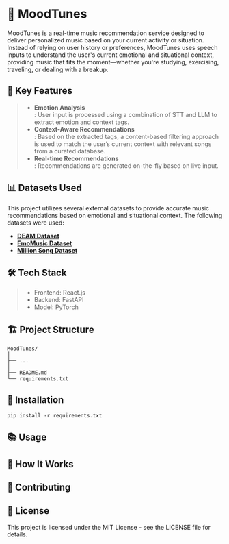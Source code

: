 # 🎵 MoodTunes
MoodTunes is a real-time music recommendation service designed to deliver personalized music based on your current activity or situation. Instead of relying on user history or preferences, MoodTunes uses speech inputs to understand the user's current emotional and situational context, providing music that fits the moment—whether you're studying, exercising, traveling, or dealing with a breakup.  

## 🚀 Key Features
> - **Emotion Analysis**   
>   : User input is processed using a combination of STT and LLM to extract emotion and context tags.
> - **Context-Aware Recommendations**   
>   : Based on the extracted tags, a content-based filtering approach is used to match the user’s current context with relevant songs from a curated database.
> - **Real-time Recommendations**    
>   : Recommendations are generated on-the-fly based on live input.

## 📊 Datasets Used

This project utilizes several external datasets to provide accurate music recommendations based on emotional and situational context. The following datasets were used:

- **[DEAM Dataset](https://github.com/drfeinberg/DEAM-Emotion-Music-Dataset)**
- **[EmoMusic Dataset](https://github.com/MTG/emoMusic)**
- **[Million Song Dataset](http://millionsongdataset.com/)**

## 🛠️ Tech Stack
> - Frontend: React.js
> - Backend: FastAPI
> - Model: PyTorch


## 🏗️ Project Structure
```
MoodTunes/
│
├── ...
│
├── README.md            
└── requirements.txt  
```

## 🚧 Installation
```
pip install -r requirements.txt
```
## 📚 Usage

## 🧠 How It Works

## 👥 Contributing

## 📜 License
This project is licensed under the MIT License - see the LICENSE file for details.
